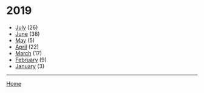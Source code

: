 # 2019

  * [July](./2019-07.md) (26)
  * [June](./2019-06.md) (38)
  * [May](./2019-05.md) (5)
  * [April](./2019-04.md) (22)
  * [March](./2019-03.md) (17)
  * [February](./2019-02.md) (9)
  * [January](./2019-01.md) (3)

----

[Home](../)
